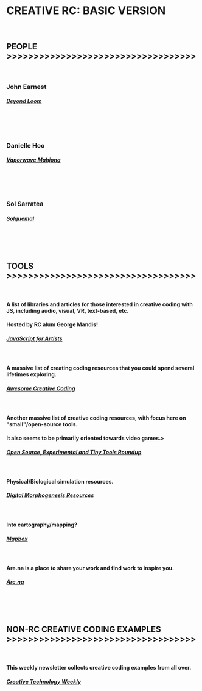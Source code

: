 <!-- Link Template -->
<!-- <br/>
<h4></h4> 
<h5>
  <a href="" target="_blank"></a>
</h5> -->

<h1>CREATIVE RC: BASIC VERSION</h1>
<br/>
<h2>PEOPLE >>>>>>>>>>>>>>>>>>>>>>>>>>>>>>>>>>></h2>
<br/>
<h3>John Earnest</h3>
<h5>
  <a href="http://beyondloom.com/things/index.html" target="_blank">Beyond Loom</a>
</h5>
<br/>
<br/>
<br/>
<h3>Danielle Hoo</h3>
<h5>
  <a href="https://daniellehoo.com/vaporJong/vaporJong.html" target="_blank">Vaporwave Mahjong</a>
</h5>
<br/>
<br/>
<br/>
<h3>Sol Sarratea</h3>
<h5>
  <a href="https://gallery.solquemal.com/" target="_blank">Solquemal</a>
</h5>
<br/>
<br/>
<br/>
<h2>TOOLS >>>>>>>>>>>>>>>>>>>>>>>>>>>>>>>>>>></h2>
<br/>
<h4>A list of libraries and articles for those interested in creative coding with JS, including audio, visual, VR, text-based, etc.</h4>
<h4>Hosted by RC alum George Mandis!</h4>
<h5>
  <a href="https://javascriptforartists.com/" target="_blank">JavaScript for Artists</a>
</h5>
<br/>
<h4>A massive list of creating coding resources that you could spend several lifetimes exploring.</h4> 
<h5>
  <a href="https://github.com/terkelg/awesome-creative-coding" target="_blank">Awesome Creative Coding</a>
</h5>
<br/>
<h4>Another massive list of creative coding resources, with focus here on "small"/open-source tools.</h4> 
<h4>It also seems to be primarily oriented towards video games.>
<h5>
  <a href="https://everest-pipkin.com/teaching/tools.html" target="_blank">Open Source, Experimental and Tiny Tools Roundup</a>
</h5>
<br/>
<h4>Physical/Biological simulation resources.</h4> 
<h5>
  <a href="https://github.com/jasonwebb/morphogenesis-resources" target="_blank">Digital Morphogenesis Resources</a>
</h5>
<br/>
<h4>Into cartography/mapping?</h4> 
<h5>
  <a href="https://mapbox.com/" target="_blank">Mapbox</a>
</h5>
<br/>
<h4>Are.na is a place to share your work and find work to inspire you.</h4> 
<h5>
  <a href="https://www.are.na/" target="_blank">Are.na</a>
</h5>
<br/>
<br/>
<br/>
<h2>NON-RC CREATIVE CODING EXAMPLES >>>>>>>>>>>>>>>>>>>>>>>>>>>>>>>>>>></h2>
<br/>
<h4>This weekly newsletter collects creative coding examples from all over.</h4> 
<h5>
  <a href="https://us19.campaign-archive.com/home/?u=ac884610ba6fe07f4988a2182&id=ad49a755b1" target="_blank">Creative Technology Weekly</a>
</h5>
